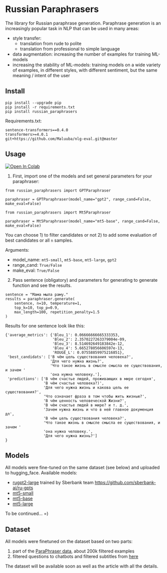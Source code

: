 # Russian Paraphrasers

The library for Russian paraphrase generation.
Paraphrase generation is an increasingly popular task in NLP that can be used in many areas:

- style transfer: 
    - translation from rude to polite
    - translation from professional to simple language
- data augmentation: increasing the number of examples for training ML-models
- increasing the stability of ML-models: training models on a wide variety of examples, in different styles, with different sentiment, but the same meaning / intent of the user

## Install

```
pip install --upgrade pip
pip install -r requirements.txt
pip install russian_paraphrasers
```

Requirements.txt:
```
sentence-transformers==0.4.0
transformers>=4.0.1
git+https://github.com/Maluuba/nlg-eval.git@master
```

## Usage

[![Open In Colab](https://colab.research.google.com/assets/colab-badge.svg)](https://colab.research.google.com/drive/1IjBeV--kiBoPQM6bqg9h2cX4Vhf1ofNK?usp=sharing)

1) First, import one of the models and set general parameters for your paraphraser:

```
from russian_paraphrasers import GPTParaphraser

paraphraser = GPTParaphraser(model_name="gpt2", range_cand=False, make_eval=False)
```

```
from russian_paraphrasers import Mt5Paraphraser

paraphraser = Mt5Paraphraser(model_name="mt5-base", range_cand=False, make_eval=False)
```

You can choose 1) to filter candidates or not 2) to add some evaluation of best candidates or all `n` samples.

Arguments:
- model_name: `mt5-small`, `mt5-base`, `mt5-large`, `gpt2`
- range_cand: `True/False`
- make_eval: `True/False`

2) Pass sentence (obligatory) and parameters for generating to generate function and see the results.

```
sentence = "Мама мыла раму."
results = paraphraser.generate(
    sentence, n=10, temperature=1, 
    top_k=10, top_p=0.9, 
    max_length=100, repetition_penalty=1.5
)
```

Results for one sentence look like this:

```
{'average_metrics': {'Bleu_1': 0.06666666665333353,
                     'Bleu_2': 2.3570227263379004e-09,
                     'Bleu_3': 8.514692649183842e-12,
                     'Bleu_4': 5.665278056606597e-13,
                     'ROUGE_L': 0.07558859975216851},
 'best_candidats': ['В чём цель существования человека?',
                    'Для чего нужна жизнь?',
                    'Что такое жизнь в смысле смысла ее существования, и зачем '
                    'она нужна человеку.'],
 'predictions': ['В чём счастье людей, проживающих в мире сегодня',
                 'В чём счастье человека?)',
                 'Для чего нужна жизнь и какова цель ее существования?',
                 'Что означает фраза в том чтобы жить жизнью?',
                 'В чём ценность человеческой Жизни?',
                 'В чём счастье людей в мире? и т. д.',
                 'Зачем нужна жизнь и что в ней главное докуменция дл',
                 'В чём цель существования человека?',
                 'Что такое жизнь в смысле смысла ее существования, и зачем '
                 'она нужна человеку.',
                 'Для чего нужна жизнь?']
}
```


## Models

All models were fine-tuned on the same dataset (see below) and uploaded to hugging_face.
Available models:
- [rugpt2-large](https://huggingface.co/sberbank-ai/rugpt2large) trained by Sberbank team https://github.com/sberbank-ai/ru-gpts
- [mt5-small](https://huggingface.co/google/mt5-small)
- [mt5-base](https://huggingface.co/google/mt5-base)
- [mt5-large](https://huggingface.co/google/mt5-large)

To be continued... =)

## Dataset

All models were finetuned on the dataset based on two parts:

1) part of the [ParaPhraser data](http://paraphraser.ru/download/), about 200k filtered examples
2) filtered questions to chatbots and filtered subtitles from [here](https://github.com/rysshe/paraphrase/tree/master/data)

The dataset will be available soon as well as the article with all the details.